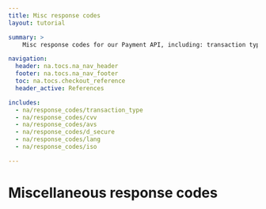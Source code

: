 ```yaml
---
title: Misc response codes
layout: tutorial

summary: >
    Misc response codes for our Payment API, including: transaction type, CVV, AVS, 3D Secure and language.

navigation:
  header: na.tocs.na_nav_header
  footer: na.tocs.na_nav_footer
  toc: na.tocs.checkout_reference
  header_active: References

includes:
  - na/response_codes/transaction_type
  - na/response_codes/cvv
  - na/response_codes/avs
  - na/response_codes/d_secure
  - na/response_codes/lang
  - na/response_codes/iso

---
```


# Miscellaneous response codes
